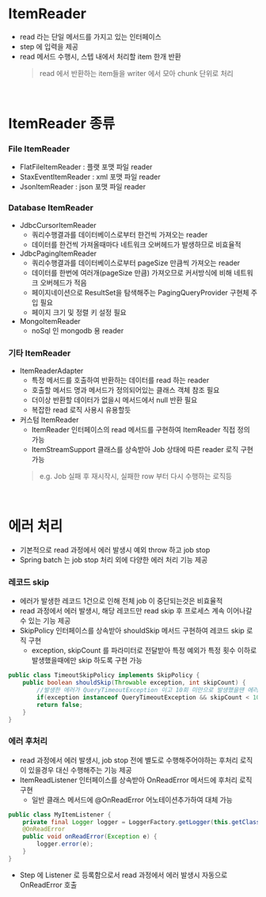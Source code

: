 # ItemReader
* read 라는 단일 메서드를 가지고 있는 인터페이스
* step 에 입력을 제공
* read 메서드 수행시, 스텝 내에서 처리할 item 한개 반환
	> read 에서 반환하는 item들을 writer 에서 모아 chunk 단위로 처리

<br>

# ItemReader 종류
### File ItemReader
* FlatFileItemReader : 플랫 포맷 파일 reader
* StaxEventItemReader : xml 포맷 파일 reader
* JsonItemReader : json 포맷 파일 reader

### Database ItemReader
* JdbcCursorItemReader
	* 쿼리수행결과를 데이터베이스로부터 한건씩 가져오는 reader
	* 데이터를 한건씩 가져올때마다 네트워크 오버헤드가 발생하므로 비효율적
* JdbcPagingItemReader
	* 쿼리수행결과를 데이터베이스로부터 pageSize 만큼씩 가져오는 reader
	* 데이터를 한번에 여러개(pageSize 만큼) 가져오므로 커서방식에 비해 네트워크 오버헤드가 적음
	* 페이지네이션으로 ResultSet을 탐색해주는 PagingQueryProvider 구현체 주입 필요
	* 페이지 크기 및 정렬 키 설정 필요
* MongoItemReader
	* noSql 인 mongodb 용 reader

### 기타 ItemReader
* ItemReaderAdapter
	* 특정 메서드를 호출하여 반환하는 데이터를 read 하는 reader
	* 호출할 메서드 명과 메서드가 정의되어있는 클래스 객체 참조 필요
	* 더이상 반환할 데이터가 없을시 메서드에서 null 반환 필요 
	* 복잡한 read 로직 사용시 유용할듯
* 커스텀 ItemReader
	* ItemReader 인터페이스의 read 메서드를 구현하여 ItemReader 직접 정의 가능
	* ItemStreamSupport 클래스를 상속받아 Job 상태에 따른 reader 로직 구현 가능
	> e.g. Job 실패 후 재시작시, 실패한 row 부터 다시 수행하는 로직등

<br>

# 에러 처리
* 기본적으로 read 과정에서 에러 발생시 예외 throw 하고 job stop
* Spring batch 는 job stop 처리 외에 다양한 에러 처리 기능 제공

### 레코드 skip
* 에러가 발생한 레코드 1건으로 인해 전체 job 이 중단되는것은 비효율적
* read 과정에서 에러 발생시, 해당 레코드만 read skip 후 프로세스 계속 이어나갈 수 있는 기능 제공
* SkipPolicy 인터페이스를 상속받아 shouldSkip 메서드 구현하여 레코드 skip 로직 구현
	* exception, skipCount 를 파라미터로 전달받아 특정 예외가 특정 횟수 이하로 발생했을때에만 skip 하도록 구현 가능
```java
public class TimeoutSkipPolicy implements SkipPolicy {
	public boolean shouldSkip(Throwable exception, int skipCount) {
		//발생한 에러가 QueryTimeoutException 이고 10회 미만으로 발생했을땐 에러 무시
		if(exception instanceof QueryTimeoutException && skipCount < 10) return true;
		return false;
	}
}
``` 

### 에러 후처리
* read 과정에서 에러 발생시, job stop 전에 별도로 수행해주어야하는 후처리 로직이 있을경우 대신 수행해주는 기능 제공
* ItemReadListener 인터페이스를 상속받아 OnReadError 메서드에 후처리 로직 구현
	* 일반 클래스 메서드에 @OnReadError 어노테이션추가하여 대체 가능
```java
public class MyItemListener {
	private final Logger logger = LoggerFactory.getLogger(this.getClass());
	@OnReadError
	public void onReadError(Exception e) {
		logger.error(e);
	}
}
```
* Step 에 Listener 로 등록함으로서 read 과정에서 에러 발생시 자동으로 OnReadError 호출